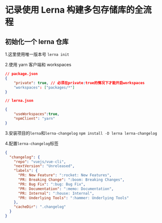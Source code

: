 # 记录使用 Lerna 构建多包存储库的全流程

## 初始化一个 lerna 仓库

1.这里使用唯一版本号
`lerna init`

2.使用 yarn 客户端和 workspaces

```json
// package.json
{
    "private": true, // 必须在private:true的情况下才能开启workspaces
    "workspaces": ["packages/*"]
}

// lerna.json

{
    "useWorkspaces":true,
    "npmClient": "yarn"
}
```

3.安装项目的`lerna`和`lerna-changelog`
`npm install -D lerna lerna-changelog`

4.配置`lerna-changelog`标签

```json
{
  "changelog": {
    "repo": "vuejs/vue-cli",
    "nextVersion": "Unreleased",
    "labels": {
      "PR: New Feature": ":rocket: New Features",
      "PR: Breaking Change": ":boom: Breaking Changes",
      "PR: Bug Fix": ":bug: Bug Fix",
      "PR: Documentation": ":memo: Documentation",
      "PR: Internal": ":house: Internal",
      "PR: Underlying Tools": ":hammer: Underlying Tools"
    },
    "cacheDir": ".changelog"
  }
}
```
